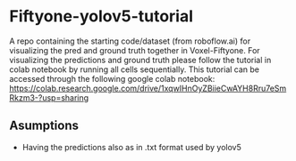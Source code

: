 # Fiftyone-yolov5-tutorial
A repo containing the starting code/dataset (from roboflow.ai) for visualizing the pred and ground truth together in Voxel-Fiftyone.
For visualizing the predictions and ground truth please follow the tutorial in colab notebook by running all cells sequentially.
This tutorial can be accessed through the following google colab notebook: https://colab.research.google.com/drive/1xqwIHnOyZBiieCwAYH8Rru7eSmRkzm3-?usp=sharing

## Asumptions
* Having the predictions also as in .txt format used by yolov5 
